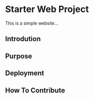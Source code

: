 # Starter Web Project
This is a simple website...

## Introdution
## Purpose
## Deployment
## How To Contribute
